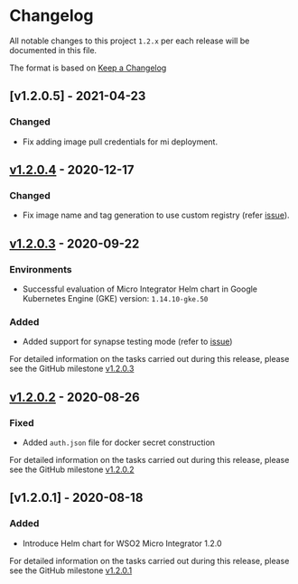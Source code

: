 # Changelog
All notable changes to this project `1.2.x` per each release will be documented in this file.

The format is based on [Keep a Changelog](https://keepachangelog.com/en/1.0.0/)

## [v1.2.0.5] - 2021-04-23

### Changed

- Fix adding image pull credentials for mi deployment.

## [v1.2.0.4] - 2020-12-17

### Changed

- Fix image name and tag generation to use custom registry (refer [issue](https://github.com/wso2/kubernetes-mi/issues/33)).

## [v1.2.0.3] - 2020-09-22

### Environments
- Successful evaluation of Micro Integrator Helm chart in Google Kubernetes Engine (GKE) version: `1.14.10-gke.50`

### Added
- Added support for synapse testing mode  (refer to [issue](https://github.com/wso2/kubernetes-mi/issues/26))

For detailed information on the tasks carried out during this release, please see the GitHub milestone [v1.2.0.3
](https://github.com/wso2/kubernetes-mi/milestone/3)

## [v1.2.0.2] - 2020-08-26

### Fixed
- Added `auth.json` file for docker secret construction

For detailed information on the tasks carried out during this release, please see the GitHub milestone [v1.2.0.2
](https://github.com/wso2/kubernetes-mi/milestone/2)

## [v1.2.0.1] - 2020-08-18

### Added
- Introduce Helm chart for WSO2 Micro Integrator 1.2.0

For detailed information on the tasks carried out during this release, please see the GitHub milestone [v1.2.0.1
](https://github.com/wso2/kubernetes-mi/milestone/1)


[v1.2.0.4]: https://github.com/wso2/kubernetes-mi/compare/v1.2.0.3...v1.2.0.4
[v1.2.0.3]: https://github.com/wso2/kubernetes-mi/compare/v1.2.0.2...v1.2.0.3
[v1.2.0.2]: https://github.com/wso2/kubernetes-mi/compare/v1.2.0.1...v1.2.0.2
